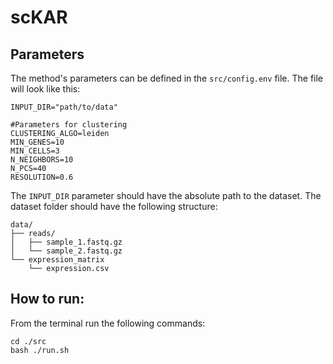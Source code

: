 # scKAR

## Parameters
The method's parameters can be defined in the `src/config.env` file. The file will look like this:
```shell
INPUT_DIR="path/to/data"

#Parameters for clustering
CLUSTERING_ALGO=leiden
MIN_GENES=10
MIN_CELLS=3
N_NEIGHBORS=10
N_PCS=40
RESOLUTION=0.6
```
The `INPUT_DIR` parameter should have the absolute path to the dataset.
The dataset folder should have the following structure:
```
data/
├── reads/
│   ├── sample_1.fastq.gz
│   └── sample_2.fastq.gz
└── expression_matrix
    └── expression.csv
```

## How to run:
From the terminal run the following commands:
```
cd ./src
bash ./run.sh
```
